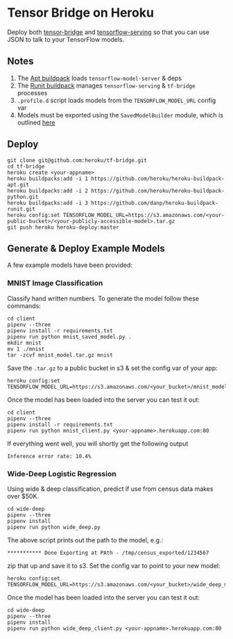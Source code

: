  # Tensor Bridge on Heroku
 
Deploy both [tensor-bridge](https://github.com/Babylonpartners/tf-bridge) and [tensorflow-serving](https://www.tensorflow.org/serving/) so that you can use JSON to talk to your TensorFlow models.

## Notes
1. The [Apt buildpack](https://github.com/heroku/heroku-buildpack-apt) loads `tensorflow-model-server` & deps
1. The [Runit buildpack](https://github.com/danp/heroku-buildpack-runit) manages `tensorflow-serving` & `tf-bridge` processes
1. `.profile.d` script loads models from the `TENSORFLOW_MODEL_URL` config var
1. Models must be exported using the `SavedModelBuilder` module, which is outlined [here](https://www.tensorflow.org/serving/serving_basic)

## Deploy

```
git clone git@github.com:heroku/tf-bridge.git
cd tf-bridge
heroku create <your-appname>
heroku buildpacks:add -i 1 https://github.com/heroku/heroku-buildpack-apt.git
heroku buildpacks:add -i 2 https://github.com/heroku/heroku-buildpack-python.git
heroku buildpacks:add -i 3 https://github.com/danp/heroku-buildpack-runit.git
heroku config:set TENSORFLOW_MODEL_URL=https://s3.amazonaws.com/<your-public-bucket>/<your-publicly-accessible-model>.tar.gz
git push heroku heroku-deploy:master
```

## Generate & Deploy Example Models

A few example models have been provided:

### MNIST Image Classification

Classify hand written numbers. To generate the model follow these commands:

```
cd client
pipenv --three
pipenv install -r requirements.txt
pipenv run python mnist_saved_model.py .
mkdir mnist
mv 1 ./mnist
tar -zcvf mnist_model.tar.gz mnist
```

Save the `.tar.gz` to a public bucket in s3 & set the config var of your app:

```
heroku config:set TENSORFLOW_MODEL_URL=https://s3.amazonaws.com/<your_bucket>/mnist_model.tar.gz
```

Once the model has been loaded into the server you can test it out:

```
cd client
pipenv --three
pipenv install -r requirements.txt
pipenv run python mnist_client.py <your-appname>.herokuapp.com:80
```

If everything went well, you will shortly get the following output

`Inference error rate: 10.4%`

### Wide-Deep Logistic Regression

Using wide & deep classification, predict if use from census data makes over $50K.

```
cd wide-deep
pipenv --three
pipenv install
pipenv run python wide_deep.py
```

The above script prints out the path to the model, e.g.:
```
*********** Done Exporting at PAth - /tmp/census_exported/1234567
```

zip that up and save it to s3. Set the config var to point to your new model:

```
heroku config:set TENSORFLOW_MODEL_URL=https://s3.amazonaws.com/<your_bucket>/wide_deep_model.tar.gz
```

Once the model has been loaded into the server you can test it out:

```
cd wide-deep
pipenv --three
pipenv install
pipenv run python wide_deep_client.py <your-appname>.herokuapp.com:80
```
